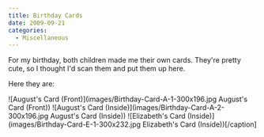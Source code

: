 ```yaml
---
title: Birthday Cards
date: 2009-09-21
categories: 
  - Miscellaneous
---
```


For my birthday, both children made me their own cards. They're pretty cute, so I thought I'd scan them and put them up here. 

Here they are: 

![August's Card (Front)](images/Birthday-Card-A-1-300x196.jpg August's Card (Front))
![August's Card (Inside)](images/Birthday-Card-A-2-300x196.jpg August's Card (Inside))
![Elizabeth's Card (Inside)](images/Birthday-Card-E-1-300x232.jpg Elizabeth's Card (Inside))\[/caption\]
